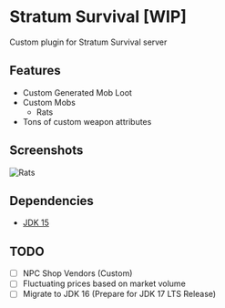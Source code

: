 # Stratum Survival [WIP]

Custom plugin for Stratum Survival server

## Features

* Custom Generated Mob Loot
* Custom Mobs
    * Rats
* Tons of custom weapon attributes

## Screenshots

![Rats](https://media.discordapp.net/attachments/836826304883851286/837442932214464512/unknown.png)

## Dependencies

* [JDK 15](https://jdk.java.net/)

## TODO

- [ ] NPC Shop Vendors (Custom)
- [ ] Fluctuating prices based on market volume
- [ ] Migrate to JDK 16 (Prepare for JDK 17 LTS Release)